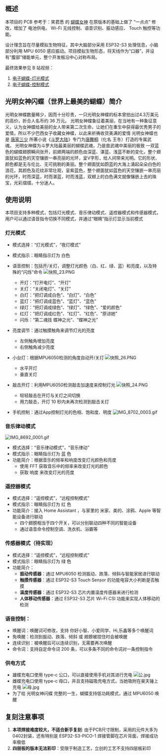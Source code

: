 ## 概述

本项目的 PCB 参考于：笑君悉 的 [蝴蝶女神](https://oshwhub.com/jy2054289596/streamed-butterfly-shadow)
在原版本的基础上做了 “一点点” 修改，增加了 电池供电、 Wi-Fi 无线控制、语音识别、振动感应、 Touch 触控等功能。

设计理念旨在尽量模拟生物特征，其中大脑部分采用 ESP32-S3 处理信息，小脑部分利用 MPU 6050 感应振动。项目模拟生物形态，将天线作为“口器”，并设有“腹部”储能单元，整个开发板沿中心对称布局。

最终效果参见 B 站视频：
1. [电子蝴蝶-灯光模式](https://www.bilibili.com/video/BV1vx4y1a7Nb/)
2. [电子蝴蝶-控制模式](https://www.bilibili.com/video/BV1iz421C7rY/)

## 光明女神闪蝶（世界上最美的蝴蝶）简介

光明女神蝶数量稀少，因而十分珍贵，一只光明女神蝶的标本曾拍出过4.3万美元的高价，折合人名币约 36 万元。
光明女神蝶象征着美丽，在当地有一种象征意义，认为女神蝶给美丽的女人带来第二次生命，让她们在重生中获得最优秀男子的爱情，所以不少巴西女子收藏女神蝶，以此来祈祷收货美满的爱情
光明女神蝶也是 [唐家三少](https://baike.baidu.com/item/%E5%94%90%E5%AE%B6%E4%B8%89%E5%B0%91/1855351?fromModule=lemma_inlink) 所著小说《[斗罗大陆](https://baike.baidu.com/item/%E6%96%97%E7%BD%97%E5%A4%A7%E9%99%86/55276691?fromModule=lemma_inlink)》专门为[唐舞桐](https://baike.baidu.com/item/%E5%94%90%E8%88%9E%E6%A1%90/22612028?fromModule=lemma_inlink)（化名 王冬）打造的专属武魂。 光明女神蝶为斗罗大陆最美丽的蝴蝶武魂，乃是兽武魂中美丽的极致
一双蓝色的蝴蝶翅膀瞬间张开，前翅两端的颜色由深蓝、湛蓝、浅蓝不断的变化，整个翅面犹如蓝色的天空镶嵌一串亮丽的光环，呈V字形，给人间带来光明。它的形状、颜色都是无与伦比、无可挑剔的美丽。整个翅面犹如蔚蓝的大海上涌起朵朵白色的浪花，其颜色及花纹非常壮观，呈紫蓝色，整个翅面犹如蓝色的天空镶嵌一串亮丽的光环，时而深蓝，时而湛蓝，时而浅蓝，双翅上的白色满文就像镶嵌上去的珠宝，光彩熠熠，十分迷人。

## 使用说明

本项目支持多种模式，包括灯光模式、音乐律动模式、遥控器模式和传感器模式，用户可以通过语音指令切换不同模式，并通过“眼睛”指示灯显示当前模式

### 灯光模式

- 模式选择：“灯光模式”，“夜灯模式”
- 模式指示：眼睛指示灯为 白色
- 语音控制：包括开/关灯，调整灯光颜色（白、红、绿、蓝）和亮度，以及特殊的“闪烁”命令
![快照_23.PNG](https://image.lceda.cn/pullimage/OBC7aasnUu2bQzXPFHVrIrFCutRN2wX2zV4Rv3Dl.png)
    - 开灯：“打开电灯”、“开灯”
    - 关灯：“关闭电灯”、“关灯”
    - 白灯：“把灯调成白色”、“白灯”、“白色”
    - 蓝灯：“把灯调成蓝色”、“蓝灯”、“蓝色”
    - 绿灯：“把灯调成绿色”、“绿灯”、“绿色”、“爱的颜色”
    - 红灯：“把灯调成红色”、“红灯”、“红色”、“原谅她”
    - 闪烁：“第二魂技 蝶神之光”、“蝶神之光”
- 亮度调节：通过触摸触角来调节灯光的亮度
    - 左侧触角增加亮度
    - 右侧触角减少亮度
- 小台灯：根据MPU6050检测的角度自动开/关灯
![快照_26.PNG](https://image.lceda.cn/pullimage/8lVXGFRWTdflPNipiVYGqNIxWcHvdd1wVk05BaRi.png)
    - 水平开灯
    - 垂直关灯
- 敲击开灯：利用MPU6050检测敲击加速度来控制灯光
![快照_24.PNG](https://image.lceda.cn/pullimage/3swxtqeEh0pxHVk2OWcWAvvBsPjU2Mv1a1qeLrfC.png)
    - 轻轻敲击在开灯与关灯之间切换
    - 用力敲击，开灯 10 秒内未再次检测到敲击关灯
    
- 手机控制：通过App控制灯光的色相、饱和度、明度
![IMG_8702_0003.gif](https://image.lceda.cn/pullimage/djrjgupIPnMauKgJgNR0mQzVSmAfpBcxxlT88HkU.gif)
### 音乐律动模式
![IMG_8692_0001.gif](https://image.lceda.cn/pullimage/cMeVE6d4FfuHCyJoFlJp6HoUvQ5nna5tK6eRK2HC.gif)
- 模式选择：“音乐律动模式”，“音乐律动”
- 模式指示：眼睛指示灯为 蓝 色
- 功能简介：根据音乐的频率和响度改变灯光颜色和亮度
    - 使用 FFT 获取音乐中的频率来改变灯光的颜色
    - 获取 响度 来改变灯光的亮度

### 遥控器模式

- 模式选择：“遥控模式”，“远程控制模式”
- 模式指示：眼睛指示灯为 红 色
- 功能简介：接入 Home Assistant ，与家里的 米家、美的、涂鸦、Apple 等智能设备进行联动
    - 四个翅膀相当于四个开关，可以分别联动四种不同的智能设备
    - 通过语音命令控制空调、洗衣机、浴霸等

### 传感器模式（待实现）

- 模式选择：“遥控模式”，“远程控制模式”
- 模式指示：眼睛指示灯为 绿 色
- 功能简介：
    - **振动传感器**：通过 MPU6050 检测振动、跌落、倾斜与智能家居进行联动
    - **触摸传感器**：通过 ESP32-S3 Touch Sensor 的功能电容大小判断是否触摸
    - **温度传感器**：通过 ESP32-S3 芯片内置温度传感器来进行检测
    - **人体移动传感器**：通过 ESP32-S3 芯片 Wi-Fi CSI 功能来实现人体移动的检测

### 语音控制：

- 唤醒词：唤醒词可修改，支持 你好小智、小爱同学、Hi,乐鑫等多个唤醒词
- 免唤醒：检测到振动、跌落、倾斜 或 翅膀被捏住时会被唤醒
- 连续识别：被唤醒后可以连续识别，无需要再次唤醒
- 命令词：支持自定命令词 200 条，可以多条不同的命令词对一条控制指令

### 供电方式
- 雄蝶充电口使用 type-c 公口，可以直接使用手机对其进行充电
![公.jpg](https://image.lceda.cn/pullimage/ZC15IPPMDSg9bWAdHfRojlzd2rJNbuRleob6aEpf.jpeg)
- 雌蝶充电口使用 type-c 母口，并且支持磁吸充电方式，当她吸附在昊天锤上充电
![母.jpg](https://image.lceda.cn/pullimage/3qeR0mM6FeTvEO5Jj1Wy7gnMdiOg6l09c0xTuDsQ.jpeg)
- 为了给 光明女神闪蝶 完整的一生，蝴蝶支持低功耗模式，通过 MPU6050 唤醒

## 复刻注意事项
1. **本项焊接难度较大，不适合新手复刻**: 由于PCB尺寸限制，采用的元件大多为0402封装，还有特别是 ESP32-S3-PICO-1 焊接管脚在芯片背面，焊接成功率极低
2. **四层板的版本无法彩印**：受限于制造工艺，立创的工艺不支持四层板彩印
  